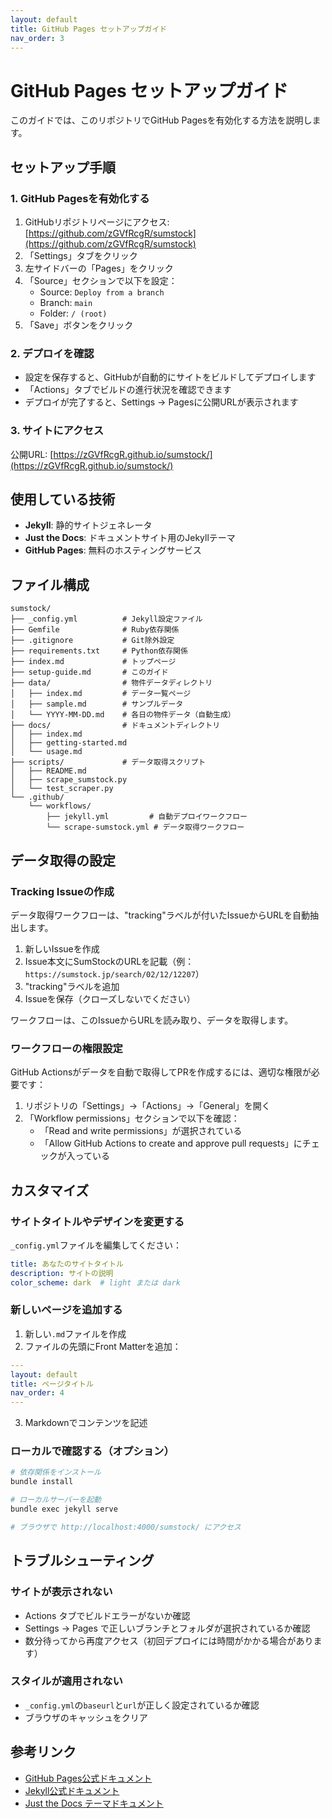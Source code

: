 ```yaml
---
layout: default
title: GitHub Pages セットアップガイド
nav_order: 3
---
```


# GitHub Pages セットアップガイド

このガイドでは、このリポジトリでGitHub Pagesを有効化する方法を説明します。

## セットアップ手順

### 1. GitHub Pagesを有効化する

1. GitHubリポジトリページにアクセス: [https://github.com/zGVfRcgR/sumstock](https://github.com/zGVfRcgR/sumstock)
2. 「Settings」タブをクリック
3. 左サイドバーの「Pages」をクリック
4. 「Source」セクションで以下を設定：
   - Source: `Deploy from a branch`
   - Branch: `main`
   - Folder: `/ (root)`
5. 「Save」ボタンをクリック

### 2. デプロイを確認

- 設定を保存すると、GitHubが自動的にサイトをビルドしてデプロイします
- 「Actions」タブでビルドの進行状況を確認できます
- デプロイが完了すると、Settings → Pagesに公開URLが表示されます

### 3. サイトにアクセス

公開URL: [https://zGVfRcgR.github.io/sumstock/](https://zGVfRcgR.github.io/sumstock/)

## 使用している技術

- **Jekyll**: 静的サイトジェネレータ
- **Just the Docs**: ドキュメントサイト用のJekyllテーマ
- **GitHub Pages**: 無料のホスティングサービス

## ファイル構成

```
sumstock/
├── _config.yml          # Jekyll設定ファイル
├── Gemfile              # Ruby依存関係
├── .gitignore           # Git除外設定
├── requirements.txt     # Python依存関係
├── index.md             # トップページ
├── setup-guide.md       # このガイド
├── data/                # 物件データディレクトリ
│   ├── index.md         # データ一覧ページ
│   ├── sample.md        # サンプルデータ
│   └── YYYY-MM-DD.md    # 各日の物件データ（自動生成）
├── docs/                # ドキュメントディレクトリ
│   ├── index.md
│   ├── getting-started.md
│   └── usage.md
├── scripts/             # データ取得スクリプト
│   ├── README.md
│   ├── scrape_sumstock.py
│   └── test_scraper.py
└── .github/
    └── workflows/
        ├── jekyll.yml         # 自動デプロイワークフロー
        └── scrape-sumstock.yml # データ取得ワークフロー
```

## データ取得の設定

### Tracking Issueの作成

データ取得ワークフローは、"tracking"ラベルが付いたIssueからURLを自動抽出します。

1. 新しいIssueを作成
2. Issue本文にSumStockのURLを記載（例：`https://sumstock.jp/search/02/12/12207`）
3. "tracking"ラベルを追加
4. Issueを保存（クローズしないでください）

ワークフローは、このIssueからURLを読み取り、データを取得します。

### ワークフローの権限設定

GitHub Actionsがデータを自動で取得してPRを作成するには、適切な権限が必要です：

1. リポジトリの「Settings」→「Actions」→「General」を開く
2. 「Workflow permissions」セクションで以下を確認：
   - 「Read and write permissions」が選択されている
   - 「Allow GitHub Actions to create and approve pull requests」にチェックが入っている

## カスタマイズ

### サイトタイトルやデザインを変更する

`_config.yml`ファイルを編集してください：

```yaml
title: あなたのサイトタイトル
description: サイトの説明
color_scheme: dark  # light または dark
```

### 新しいページを追加する

1. 新しい`.md`ファイルを作成
2. ファイルの先頭にFront Matterを追加：

```yaml
---
layout: default
title: ページタイトル
nav_order: 4
---
```

3. Markdownでコンテンツを記述

### ローカルで確認する（オプション）

```bash
# 依存関係をインストール
bundle install

# ローカルサーバーを起動
bundle exec jekyll serve

# ブラウザで http://localhost:4000/sumstock/ にアクセス
```

## トラブルシューティング

### サイトが表示されない

- Actions タブでビルドエラーがないか確認
- Settings → Pages で正しいブランチとフォルダが選択されているか確認
- 数分待ってから再度アクセス（初回デプロイには時間がかかる場合があります）

### スタイルが適用されない

- `_config.yml`の`baseurl`と`url`が正しく設定されているか確認
- ブラウザのキャッシュをクリア

## 参考リンク

- [GitHub Pages公式ドキュメント](https://docs.github.com/ja/pages)
- [Jekyll公式ドキュメント](https://jekyllrb.com/docs/)
- [Just the Docs テーマドキュメント](https://just-the-docs.github.io/just-the-docs/)
